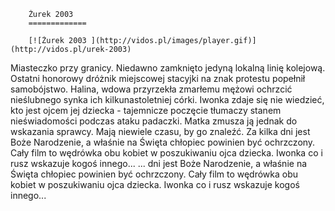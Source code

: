 
        Żurek 2003 
        =============
        
        [![Żurek 2003 ](http://vidos.pl/images/player.gif)](http://vidos.pl/urek-2003)
        
        
 Miasteczko przy granicy. Niedawno zamknięto jedyną lokalną linię kolejową. Ostatni honorowy dróżnik miejscowej stacyjki na znak protestu popełnił samobójstwo. Halina, wdowa przyrzekła zmarłemu mężowi ochrzcić nieślubnego synka ich kilkunastoletniej córki. Iwonka zdaje się nie wiedzieć, kto jest ojcem jej dziecka - tajemnicze poczęcie tłumaczy stanem nieświadomości podczas ataku padaczki. Matka zmusza ją jednak do wskazania sprawcy. Mają niewiele czasu, by go znaleźć. Za kilka dni jest Boże Narodzenie, a właśnie na Święta chłopiec powinien być ochrzczony. Cały film to wędrówka obu kobiet w poszukiwaniu ojca dziecka. Iwonka co i rusz wskazuje kogoś innego...   ... dni jest Boże Narodzenie, a właśnie na Święta chłopiec powinien być ochrzczony. Cały film to wędrówka obu kobiet w poszukiwaniu ojca dziecka. Iwonka co i rusz wskazuje kogoś innego...
    